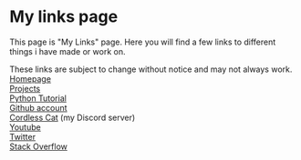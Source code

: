# My links page
This page is "My Links" page. Here you will find a few links to different things i have made or work on.

These links are subject to change without notice and  may not always work.\
[Homepage](https://ath0rus.github.io/Home)\
[Projects](https://ath0rus.github.io/Projects)\
[Python Tutorial](https://github.com/ath0rus/Python-Tutorial)\
[Github account](https://github.com/ath0rus)\
[Cordless Cat](https://discord.gg/q62V7SRfxE) (my Discord server)\
[Youtube](https://www.youtube.com/channel/UCJjoKeRSMz5Lt2XwNVmxmQQ)\
[Twitter](https://twitter.com/ath0rus)\
[Stack Overflow](https://stackoverflow.com/users/10312341/ath0rus)

